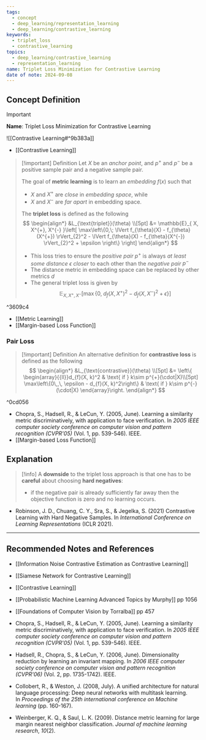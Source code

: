 ```yaml
---
tags:
  - concept
  - deep_learning/representation_learning
  - deep_learning/contrastive_learning
keywords:
  - triplet_loss
  - contrastive_learning
topics:
  - deep_learning/contrastive_learning
  - representation_learning
name: Triplet Loss Minimization for Contrastive Learning
date of note: 2024-09-08
---
```


## Concept Definition

>[!important]
>**Name**: Triplet Loss Minimization for Contrastive Learning

![[Contrastive Learning#^9b383a]]

- [[Contrastive Learning]]

>[!important] Definition
>Let $X$ be an *anchor point*, and $p^{+}$ and $p^{-}$ be a positive sample pair and a negative sample pair.
>
>The goal of **metric learning** is to learn an *embedding* $f(x)$ such that 
>- $X$ and $X^{+}$ are *close* in *embedding space*, while
>-  $X$ and $X^{-}$ are *far apart* in embedding space.
>
>
>The **triplet loss** is defined as the following
>$$
>\begin{align*}
> &L_{\text{triplet}}(\theta) \\[5pt]
> &=  \mathbb{E}_{ X, X^{+}, X^{-} }\left[  \max\left\{0,\; \lVert f_{\theta}(X) - f_{\theta}(X^{+}) \rVert_{2}^2 -  \lVert f_{\theta}(X) - f_{\theta}(X^{-}) \rVert_{2}^2 + \epsilon \right\}  \right]
>\end{align*}
>$$
>- This loss tries to ensure the *positive pair* $p^{+}$ is always *at least some distance* $\epsilon$ *closer* to each other than the *negative pair* $p^{-}$
>- The distance metric in embedding space can be replaced by other metrics $d$
>- The general triplet loss is given by $$\mathbb{E}_{ X, X^{+}, X^{-} }\left[  \max\left\{0,\; d_{f}(X, X^{+})^2 - d_{f}(X, X^{-})^2 + \epsilon \right\}  \right]$$
>  

^3609c4

- [[Metric Learning]]
- [[Margin-based Loss Function]]

### Pair Loss

>[!important] Definition
>An alternative definition for **contrastive loss** is defined as the following
>$$
>\begin{align*}
> &L_{\text{contrastive}}(\theta) \\[5pt]
> &= \left\{ \begin{array}{{ll}}d_{f}(X, k)^2 & \text{ if } k\sim p^{+}(\cdot|X)\\[5pt] \max\left\{0\,,\, \epsilon - d_{f}(X, k)^2\right\}  & \text{ if } k\sim p^{-}(\cdot|X)  \end{array}\right. 
>\end{align*}
>$$

^0cd056

- Chopra, S., Hadsell, R., & LeCun, Y. (2005, June). Learning a similarity metric discriminatively, with application to face verification. In _2005 IEEE computer society conference on computer vision and pattern recognition (CVPR'05)_ (Vol. 1, pp. 539-546). IEEE.
- [[Margin-based Loss Function]]


## Explanation

>[!info]
>A **downside** to the triplet loss approach is that one has to be **careful** about choosing **hard negatives**: 
>- if the negative pair is already sufficiently far away then the objective function is zero and no learning occurs.

- Robinson, J. D., Chuang, C. Y., Sra, S., & Jegelka, S. (2021) Contrastive Learning with Hard Negative Samples. In _International Conference on Learning Representations_ (ICLR 2021).






-----------
##  Recommended Notes and References


- [[Information Noise Contrastive Estimation as Contrastive Learning]]
- [[Siamese Network for Contrastive Learning]]

- [[Contrastive Learning]]

- [[Probabilistic Machine Learning Advanced Topics by Murphy]] pp 1056
- [[Foundations of Computer Vision by Torralba]] pp 457
- Chopra, S., Hadsell, R., & LeCun, Y. (2005, June). Learning a similarity metric discriminatively, with application to face verification. In _2005 IEEE computer society conference on computer vision and pattern recognition (CVPR'05)_ (Vol. 1, pp. 539-546). IEEE.
- Hadsell, R., Chopra, S., & LeCun, Y. (2006, June). Dimensionality reduction by learning an invariant mapping. In _2006 IEEE computer society conference on computer vision and pattern recognition (CVPR'06)_ (Vol. 2, pp. 1735-1742). IEEE.
- Collobert, R., & Weston, J. (2008, July). A unified architecture for natural language processing: Deep neural networks with multitask learning. In _Proceedings of the 25th international conference on Machine learning_ (pp. 160-167).
- Weinberger, K. Q., & Saul, L. K. (2009). Distance metric learning for large margin nearest neighbor classification. _Journal of machine learning research_, _10_(2).